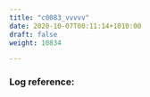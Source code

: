 ```yaml
---
title: "c0083_vvvvv"
date: 2020-10-07T00:11:14+1010:00
draft: false
weight: 10834

---
```


### Log reference: <no value>

```
